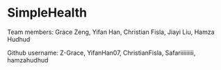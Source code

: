 # SimpleHealth

Team members: Grace Zeng, Yifan Han, Christian Fisla, Jiayi Liu, Hamza Hudhud	

Github username: Z-Grace, YifanHan07, ChristianFisla, Safariiiiiiiii, hamzahudhud
